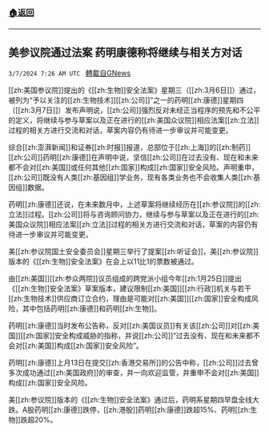 ###  [:house:返回](README.md)
---


## 美参议院通过法案 药明康德称将继续与相关方对话
`3/7/2024 7:26 AM UTC ` [轉載自GNews](https://gnews.org/articles/2373173)

[[zh:美国参议院]]提出的《[[zh:生物]]安全法案》星期三（[[zh:3月6日]]）通过，被列为“予以关注的[[zh:生物技术]][[zh:公司]]”之一的药明[[zh:康德]]星期四（[[zh:3月7日]]）发布声明说，[[zh:公司]]强烈反对未经正当程序的预先和不公平的定义，将继续与参与草案以及正在进行的[[zh:美国众议院]]相应法案[[zh:立法]]过程的相关方进行交流和对话，草案内容仍有待进一步审议并可能变更。

综合[[zh:澎湃新闻]]和证券[[zh:时报]]报道，总部位于[[zh:上海]]的[[zh:制药]][[zh:公司]]药明[[zh:康德]]在声明中说，坚信[[zh:公司]]在过去没有、现在和未来都不会对[[zh:美国]]或任何其他[[zh:国家]]构成[[zh:国家]]安全风险。声明重申，[[zh:公司]]既没有人类[[zh:基因组]]学业务，现有各类业务也不会收集人类[[zh:基因组]]数据。

药明[[zh:康德]]还说，在未来数月中，上述草案将继续经历在[[zh:参议院]]的[[zh:立法]]过程。[[zh:公司]]将与咨询顾问协力，继续与参与草案以及正在进行的[[zh:美国众议院]]相应法案[[zh:立法]]过程的相关方进行交流和对话，草案的内容仍有待进一步审议并可能变更。

美[[zh:参议院国土安全委员会]]星期三举行了提案[[zh:听证会]]，美[[zh:参议院]]版本的《[[zh:生物]]安全法案》在会上以11比1的票数被通过。

由[[zh:美国]][[zh:参众两院]]议员组成的跨党派小组今年[[zh:1月25日]]提出《[[zh:生物]]安全法案》草案版本，建议限制[[zh:美国]][[zh:行政]]机关与若干[[zh:生物技术]]供应商订立合约，理由是可能对[[zh:美国]][[zh:国家]]安全构成风险，其中包括药明[[zh:康德]]和药明[[zh:生物]]。

药明[[zh:康德]]当时发布公告称，反对[[zh:美国议员]]有关该[[zh:公司]]对[[zh:美国]][[zh:国家]]安全构成威胁的指称，并说[[zh:公司]]“过去没有、现在和未来都不会对[[zh:美国]]构成[[zh:国家]]安全风险”。

药明[[zh:康德]]上月13日在提交[[zh:香港交易所]]的公告中称，[[zh:公司]]过去曾多次成功通过[[zh:美国政府]]的审查，并一向欢迎监管，并重申不会对[[zh:美国]]构成[[zh:国家]]安全风险。

美[[zh:参议院]]版本的《[[zh:生物]]安全法案》通过后，药明系星期四早盘全线大跌。A股药明[[zh:康德]]跌停，[[zh:港股]]药明[[zh:康德]]跌超15%、药明[[zh:生物]]跌超20%。
